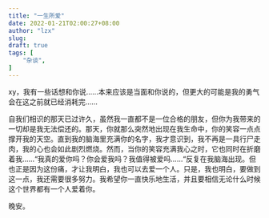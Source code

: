 ```yaml
---
title: "一生所爱"
date: 2022-01-21T02:00:27+08:00
author: "lzx"
slug: 
draft: true
tags: [
    "杂谈",
]
---
```



xy，我有一些话想和你说……本来应该是当面和你说的，但更大的可能是我的勇气会在这之前就已经消耗完……

自我们相识的那天已过许久，虽然我一直都不是一位合格的朋友，但你为我带来的一切却是我无法偿还的。那天，你就那么突然地出现在我生命中，你的笑容一点点撑开我的天空。直到我的脑海里充满你的名字，我才意识到，我不再是一具行尸走肉，我的心也会如此剧烈燃烧。然而，当你的笑容充满我心之时，它也同时在折磨着我……“我真的爱你吗？你会爱我吗？我值得被爱吗……“反复在我脑海出现。但也正是因为这份痛，才让我明白，我也可以去爱一个人。只是，我也明白，要做到这一点，我还需要很多努力。我希望你一直快乐地生活，并且要相信无论什么时候这个世界都有一个人爱着你。

晚安。

